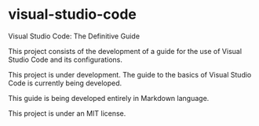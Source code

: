 # visual-studio-code

Visual Studio Code: The Definitive Guide

This project consists of the development of a guide for the use of Visual Studio Code and its configurations.

This project is under development. The guide to the basics of Visual Studio Code is currently being developed.

This guide is being developed entirely in Markdown language.

This project is under an MIT license.